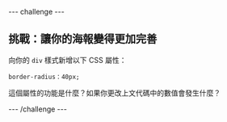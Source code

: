 \--- challenge \---

## 挑戰：讓你的海報變得更加完善

向你的 `div` 樣式新增以下 CSS 屬性：

    border-radius：40px;
    

這個屬性的功能是什麼？如果你更改上文代碼中的數值會發生什麼？

\--- /challenge \---